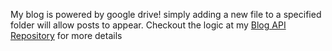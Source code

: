 My blog is powered by google drive! simply adding a new file to a specified folder will allow posts to appear. Checkout the logic at my [Blog API Repository](https://github.com/spencer-carver/google-drive-blog-api) for more details
